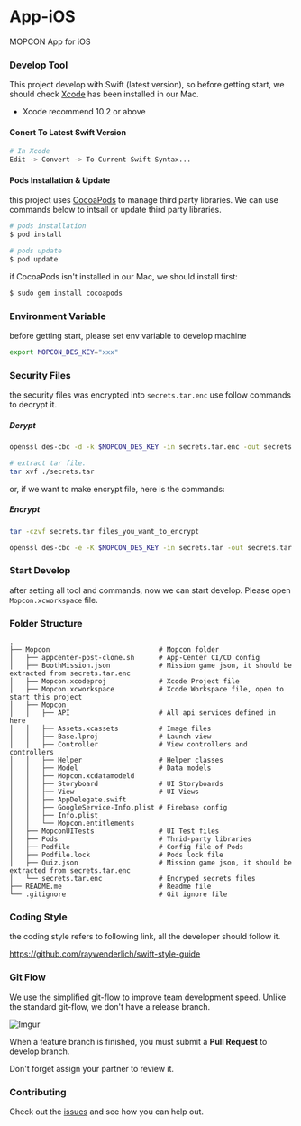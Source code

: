 # App-iOS
MOPCON App for iOS


### Develop Tool
This project develop with Swift (latest version), so before getting start, we should check [Xcode](https://developer.apple.com/xcode/) has been installed in our Mac.

* Xcode recommend 10.2 or above

#### Conert To Latest Swift Version
```bash
# In Xcode
Edit -> Convert -> To Current Swift Syntax...
```

#### Pods Installation & Update

this project uses [CocoaPods](https://cocoapods.org/) to manage third party libraries. We can use commands below to intsall or update third party libraries.

```bash
# pods installation
$ pod install

# pods update
$ pod update
```

if CocoaPods isn't installed in our Mac, we should install first:
```bash
$ sudo gem install cocoapods
```

### Environment Variable

before getting start, please set env variable to develop machine

```bash
export MOPCON_DES_KEY="xxx"
```

### Security Files
the security files was encrypted into `secrets.tar.enc` use follow commands to decrypt it.


##### Derypt
```bash
openssl des-cbc -d -k $MOPCON_DES_KEY -in secrets.tar.enc -out secrets.tar

# extract tar file.
tar xvf ./secrets.tar
```
or, if we want to make encrypt file, here is the commands:
##### Encrypt
```bash
tar -czvf secrets.tar files_you_want_to_encrypt

openssl des-cbc -e -K $MOPCON_DES_KEY -in secrets.tar -out secrets.tar.enc
```

### Start Develop

after setting all tool and commands, now we can start develop. Please open `Mopcon.xcworkspace` file.

### Folder Structure

```
.
├── Mopcon                           # Mopcon folder
│   ├── appcenter-post-clone.sh      # App-Center CI/CD config
│   ├── BoothMission.json            # Mission game json, it should be extracted from secrets.tar.enc
│   ├── Mopcon.xcodeproj             # Xcode Project file
│   ├── Mopcon.xcworkspace           # Xcode Workspace file, open to start this project
│   ├── Mopcon    								
│   │   ├── API                      # All api services defined in here    
│   │   ├── Assets.xcassets          # Image files   
│   │   ├── Base.lproj               # Launch view
│   │   ├── Controller               # View controllers and controllers
│   │   ├── Helper                   # Helper classes  
│   │   ├── Model                    # Data models
│   │   ├── Mopcon.xcdatamodeld				
│   │   ├── Storyboard               # UI Storyboards
│   │   ├── View                     # UI Views 
│   │   ├── AppDelegate.swift										
│   │   ├── GoogleService-Info.plist # Firebase config								
│   │   ├── Info.plist										
│   │   └── Mopcon.entitlements									
│   ├── MopconUITests                # UI Test files
│   ├── Pods                         # Thrid-party libraries
│   ├── Podfile                      # Config file of Pods
│   ├── Podfile.lock                 # Pods lock file
│   ├── Quiz.json                    # Mission game json, it should be extracted from secrets.tar.enc
│   └── secrets.tar.enc              # Encryped secrets files
├── README.me                        # Readme file
└── .gitignore                       # Git ignore file
```

### Coding Style 

the coding style refers to following link, all the developer should follow it.

https://github.com/raywenderlich/swift-style-guide

### Git Flow

We use the simplified git-flow to improve team development speed. Unlike the standard git-flow, we don't have a release branch.

![Imgur](https://i.imgur.com/VtzQ17K.png)

When a feature branch is finished, you must submit a **Pull Request** to develop branch.

Don't forget assign your partner to review it.



### Contributing

Check out the [issues](https://github.com/MOPCON/App-iOS/issues) and see how you can help out.
